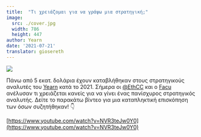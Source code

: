 ```yaml
---
title:  "Τι χρειάζομαι για να γράψω μια στρατηγική;"
image:
  src: ./cover.jpg
  width: 786
  height: 447
author: Yearn
date: '2021-07-21'
translator: giosereth
---
```


![](/_posts/_announcements/what-do-i-need-to-write-a-strategy/cover.jpg)

Πάνω από 5 εκατ. δολάρια έχουν καταβλήθηκαν στους στρατηγικούς αναλυτές του [Yearn](https://t.me/yearnupdates) κατά το 2021. Σήμερα οι [@EthCC](https://twitter.com/EthCC/) και ο [Facu](https://t.me/fameal) ανέλυσαν τι χρειάζεται κανείς για να γίνει ένας πανίσχυρος στρατηγικός αναλυτής. Δείτε το παρακάτω βίντεο για μια καταπληκτική επισκόπηση των όσων συζητήθηκαν! 👇

[https://www.youtube.com/watch?v=NVR3teJw0Y0](https://www.youtube.com/watch?v=NVR3teJw0Y0)
